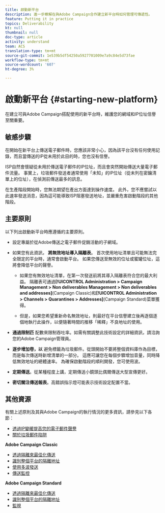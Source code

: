 ```yaml
---
title: 啟動新平台
description: 進一步瞭解在與Adobe Campaign合作建立新平台時如何管理可傳遞性。
feature: Putting it in practice
topics: Deliverability
kt: null
thumbnail: null
doc-type: article
activity: understand
team: ACS
translation-type: tm+mt
source-git-commit: 1e539b5df54250a5927701009e7a9c84e5d73fae
workflow-type: tm+mt
source-wordcount: '607'
ht-degree: 3%

---
```



# 啟動新平台 {#starting-new-platform}

在建立可與Adobe Campaign搭配使用的新平台時，維護您的網域和IP位址信譽至關重要。

## 敏感步驟

在開始在新平台上傳送電子郵件時，您應該非常小心，因為該平台沒有任何使用記錄，而且當傳送的IP從未用於此目的時，您也沒有信譽。

ISP自然會懷疑從未用於傳送電子郵件的IP位址，而且會突然開始傳送大量電子郵件流量。 事實上，垃圾郵件發送者通常使用「未知」的IP位址（從未列在密鑰清單上的位址），在偵測前傳送最多的訊息。

在生產階段開始時，您無法期望在產出方面達到操作速度。 此外，您不應嘗試以此速率發送消息，因為這可能導致ISP阻塞發送地址，並嚴重危害啟動階段的其他階段。

## 主要原則

以下列出啟動新平台時應遵循的主要原則。

* 設定專屬於從Adobe傳送之電子郵件促銷活動的子網域。

* 如果您有此資訊， **將無效地址導入隔離表**。
首次使用地址清單且可能無法完全限定的平台時，通常會啟動平台。 如果您傳送至無效的位址或蜜罐位址，這將會降低平台的聲譽。

   * 如果您有無效地址清單，在第一次發送前將其導入隔離表符合您的最大利益。 隔離表可通過&#x200B;**[!UICONTROL Administration > Campaign Management > Non deliverables Management > Non deliverables and addresses]**(Campaign Classic)和&#x200B;**[!UICONTROL Administration > Channels > Quarantines > Addresses]**(Campaign Standard)菜單獲得。

   * 但是，如果您希望重新命名無效地址，則最好在平台信譽建立後再逐個逐個地執行此操作，以便隨著時間的推移「稀釋」不良地址的使用。

* **通過限制匹** 配數來限制吞吐率。如需有關調整此技術設定的詳細資訊，請洽詢您的Adobe Campaign管理員。

* **逐步增加卷，以** 避免標籤為垃圾郵件。從頭開始不要將整個資料庫作為目標，而是每次傳送時新增清單的一部分。 這應可讓您在每個步驟增加音量，同時降低無效地址的總體速率。 為確保啟動階段的順利開發，您可使用波。

* **定期傳送**。從某種程度上講，定期傳送小鏡頭比偶爾傳送大型宣傳更好。
* **密切關注傳送報表**。高錯誤指示燈可能表示技術設定配置不當。

## 其他資源

有關上述原則及其與Adobe Campaign的執行情況的更多資訊，請參見以下各節：

* [透過IP變暖提高您的電子郵件聲譽](../../help/additional-resources/increase-reputation-with-ip-warming.md)
* [關於垃圾郵件陷阱](../../help/additional-resources/all-about-spam-traps.md)

**Adobe Campaign Classic**

* [透過隔離來最佳化傳送](https://experienceleague.adobe.com/docs/campaign-classic/using/sending-messages/monitoring-deliveries/understanding-quarantine-management.html#optimizing-your-delivery-through-quarantines)
* [識別整個平台的隔離地址](https://experienceleague.adobe.com/docs/campaign-classic/using/sending-messages/monitoring-deliveries/understanding-quarantine-management.html#identifying-quarantined-addresses-for-the-entire-platform)
* [使用多波發送](https://experienceleague.adobe.com/docs/campaign-classic/using/sending-messages/key-steps-when-creating-a-delivery/steps-sending-the-delivery.html#sending-using-multiple-waves)
* [傳送監控](https://experienceleague.adobe.com/docs/campaign-classic/using/sending-messages/monitoring-deliveries/about-delivery-monitoring.html#sending-messages)

**Adobe Campaign Standard**

* [透過隔離來最佳化傳送](https://experienceleague.adobe.com/docs/campaign-standard/using/testing-and-sending/monitoring-messages/understanding-quarantine-management.html#optimizing-your-delivery-through-quarantines)
* [識別整個平台的隔離地址](https://experienceleague.adobe.com/docs/campaign-standard/using/testing-and-sending/monitoring-messages/understanding-quarantine-management.html)
* [監視](https://experienceleague.adobe.com/docs/campaign-standard/using/testing-and-sending/monitoring-messages/monitoring-a-delivery.html)
